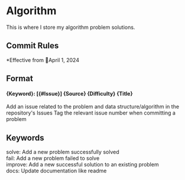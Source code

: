 
# Algorithm

This is where I store my algorithm problem solutions.

## Commit Rules
*Effective from April 1, 2024

## Format
#### {Keyword}: **[{#Issue}] {Source} {Difficulty} {Title}**
Add an issue related to the problem and data structure/algorithm in the repository's Issues
Tag the relevant issue number when committing a problem
## Keywords
solve: Add a new problem successfully solved <br>
fail: Add a new problem failed to solve <br>
improve: Add a new successful solution to an existing problem <br>
docs: Update documentation like readme <br>
